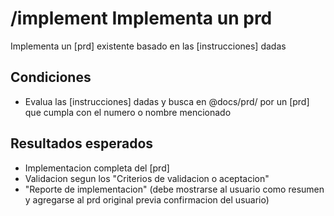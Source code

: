 # /implement Implementa un prd

Implementa un [prd] existente basado en las [instrucciones] dadas

## Condiciones

- Evalua las [instrucciones] dadas y busca en @docs/prd/ por un [prd] que cumpla con el numero o nombre mencionado

## Resultados esperados

- Implementacion completa del [prd]
- Validacion segun los "Criterios de validacion o aceptacion"
- "Reporte de implementacion" (debe mostrarse al usuario como resumen y agregarse al prd original previa confirmacion del usuario)

